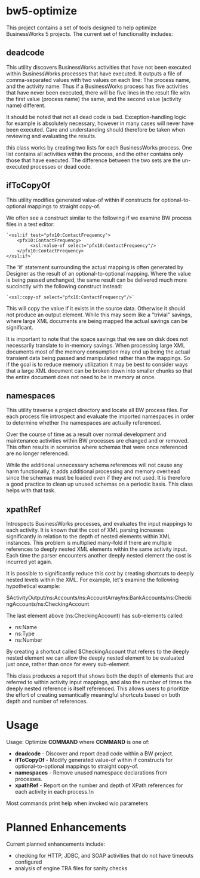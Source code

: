bw5-optimize
============

This project contains a set of tools designed to help optimize BusinessWorks 5 projects.  The current set of functionality includes:

deadcode
--------
This utility discovers BusinessWorks activities that have not been executed
within BusinessWorks processes that have executed. It outputs a file of 
comma-separated values with two values on each line: The process name, and
the activity name.  Thus if a BusinessWorks process has five activities 
that have never been executed, there will be five lines in the result file
witn the first value (process name) the same, and the second value (activity
name) different.

It should be noted that not all dead code is bad.  Exception-handling logic
for example is absolutely necessary, however in many cases will never have 
been executed.  Care and understanding should therefore be taken when
reviewing and evaluating the results.

this class works by creating two lists for each BusinessWorks process.  One
list contains all activities within the process, and the other contains only
those that have executed.  The difference between the two sets are the
un-executed processes or dead code.

ifToCopyOf
----------
This utility modifies generated value-of within if constructs for optional-to-optional mappings to straight copy-of.

We often see a construct similar to the following if we examine BW process
files in a test editor:

    `<xsl:if test="pfx10:ContactFrequency">
        <pfx10:ContactFrequency>
             <xsl:value-of select="pfx10:ContactFrequency"/>
        </pfx10:ContactFrequency>
    </xsl:if>`

The 'if' statement surrounding the actual mapping is often generated by
Designer as the result of an optional-to-optional mapping.  Where the 
value is being passed unchanged, the same result can be delivered much
more succinctly with the following construct instead:

    `<xsl:copy-of select="pfx10:ContactFrequency"/>`

This will copy the value if it exists in the source data.  Otherwise it
should not produce an output element.  While this may seem like a "trivial"
savings, where large XML documents are being mapped the actual savings can
be significant.

It is important to note that the space savings that we see on disk does not
necessarily translate to in-memory savings.  When processing large XML
documents most of the memory consumption may end up being the actual 
transient data being passed and manipulated rather than the mappings.  So
if the goal is to reduce memory utilization it may be best to consider ways
that a large XML document can be broken down into smaller chunks so that
the entire document does not need to be in memory at once.


namespaces
----------
This utility traverse a project directory and locate all BW process files.
For each process file introspect and evaluate the imported namespaces in 
order to determine whether the namespaces are actually referenced.

Over the course of time as a result over normal development and maintenance
activities within BW processes are changed and or removed.  This often
results in scenarios where schemas that were once referenced are no longer
referenced.

While the additional unnecessary schema references will not cause any harm
functionally, it adds additional processing and memory overhead since the
schemas must be loaded even if they are not used.  It is therefore a good 
practice to clean up unused schemas on a periodic basis.  This class helps
with that task. 

xpathRef
--------
Introspects BusinessWorks processes, and evaluates the input mappings to
each activity.  It is known that the cost of XML parsing increases significantly
in relation to the depth of nested elements within XML instances.  This
problem is multiplied many-fold if there are multiple references to deeply
nested XML elements within the same activity input.  Each time the parser
encounters another deeply nested element the cost is incurred yet again.

It is possible to significantly reduce this cost by creating shortcuts to
deeply nested levels within the XML.  For example, let's examine the
following hypothetical example:

  $ActivityOutput/ns:Accounts/ns:AccountArray/ns:BankAccounts/ns:CheckingAccounts/ns:CheckingAccount
  
  The last element above (ns:CheckingAccount) has sub-elements called:
  - ns:Name
  - ns:Type
  - ns:Number

By creating a shortcut called $CheckingAccount that referes to the deeply 
nested element we can allow the deeply nested element to be evaluated
just once, rather than once for every sub-element.

This class produces a report that shows both the depth of elements that are
referred to within activity input mappings, and also the number of times
the deeply nested reference is itself referenced.  This allows users to
prioritize the effort of creating semantically meaningful shortcuts based
on both depth and number of references.

Usage
=====
Usage: Optimize **COMMAND** where **COMMAND** is one of:
  - **deadcode**   - Discover and report dead code within a BW project.
  - **ifToCopyOf** - Modify generated value-of within if constructs for optional-to-optional mappings to straight copy-of.
  - **namespaces** - Remove unused namespace declarations from processes.
  - **xpathRef**   - Report on the number and depth of XPath references for each activity in each process.\n

Most commands print help when invoked w/o parameters

Planned Enhancements
====================
Current planned enhancements include:
- checking for HTTP, JDBC, and SOAP activities that do not have timeouts configured
- analysis of engine TRA files for sanity checks